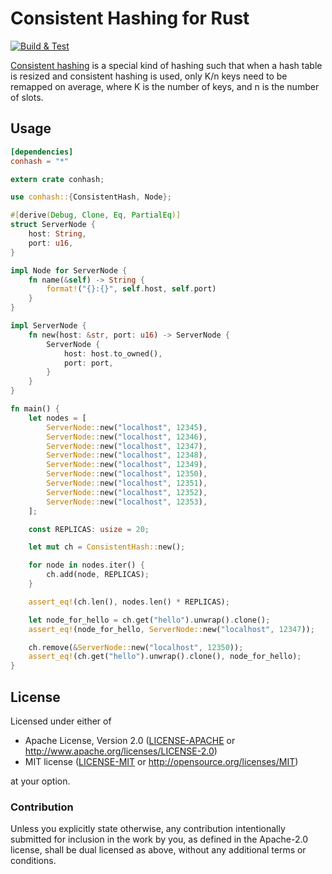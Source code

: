 # Consistent Hashing for Rust

[![Build & Test](https://github.com/zonyitoo/conhash-rs/actions/workflows/rust.yml/badge.svg)](https://github.com/zonyitoo/conhash-rs/actions/workflows/rust.yml)

[Consistent hashing](http://en.wikipedia.org/wiki/Consistent_hashing) is a special kind of hashing such that
when a hash table is resized and consistent hashing is used, only K/n keys need to be remapped on average,
where K is the number of keys, and n is the number of slots.

## Usage

```toml
[dependencies]
conhash = "*"
```

```rust
extern crate conhash;

use conhash::{ConsistentHash, Node};

#[derive(Debug, Clone, Eq, PartialEq)]
struct ServerNode {
    host: String,
    port: u16,
}

impl Node for ServerNode {
    fn name(&self) -> String {
        format!("{}:{}", self.host, self.port)
    }
}

impl ServerNode {
    fn new(host: &str, port: u16) -> ServerNode {
        ServerNode {
            host: host.to_owned(),
            port: port,
        }
    }
}

fn main() {
    let nodes = [
        ServerNode::new("localhost", 12345),
        ServerNode::new("localhost", 12346),
        ServerNode::new("localhost", 12347),
        ServerNode::new("localhost", 12348),
        ServerNode::new("localhost", 12349),
        ServerNode::new("localhost", 12350),
        ServerNode::new("localhost", 12351),
        ServerNode::new("localhost", 12352),
        ServerNode::new("localhost", 12353),
    ];

    const REPLICAS: usize = 20;

    let mut ch = ConsistentHash::new();

    for node in nodes.iter() {
        ch.add(node, REPLICAS);
    }

    assert_eq!(ch.len(), nodes.len() * REPLICAS);

    let node_for_hello = ch.get("hello").unwrap().clone();
    assert_eq!(node_for_hello, ServerNode::new("localhost", 12347));

    ch.remove(&ServerNode::new("localhost", 12350));
    assert_eq!(ch.get("hello").unwrap().clone(), node_for_hello);
}
```

## License

Licensed under either of

 * Apache License, Version 2.0 ([LICENSE-APACHE](LICENSE-APACHE) or http://www.apache.org/licenses/LICENSE-2.0)
 * MIT license ([LICENSE-MIT](LICENSE-MIT) or http://opensource.org/licenses/MIT)

at your option.

### Contribution

Unless you explicitly state otherwise, any contribution intentionally submitted
for inclusion in the work by you, as defined in the Apache-2.0 license, shall be dual licensed as above, without any
additional terms or conditions.
